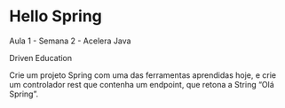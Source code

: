 # Hello Spring
Aula 1 - Semana 2 - Acelera Java

Driven Education

Crie um projeto Spring com uma das ferramentas aprendidas hoje, e crie um controlador rest que contenha um endpoint, que retona a String “Olá Spring”.
